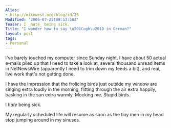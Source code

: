 ```yaml
---
Alias:
- http://mikewest.org/blog/id/25
Modified: '2006-07-25T08:53:58Z'
Teaser: I _hate_ being sick.
Title: "I wonder how to say \u201Cugh\u201D in German?"
layout: post
tags:
- Personal
---
```

I've barely touched my computer since Sunday night.  I have about 50 actual e-mails piled up that I need to take a look at, several thousand unread items in NetNewsWire (apparently I need to trim down my feeds a bit), and real, live work that's not getting done.

I have the impression that the frolicing birds just outside my window are singing extra loudly in the morning, flitting through the air extra happily, basking in the sun extra warmly.  Mocking me.  Stupid birds.

I _hate_ being sick.

My regularly scheduled life will resume as soon as the tiny men in my head stop jumping around in my sinuses.